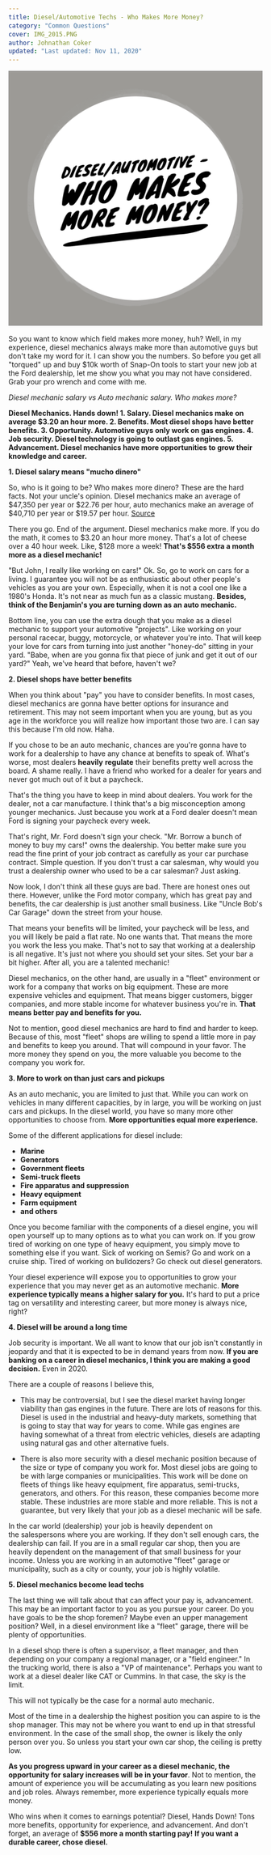 ```yaml
---
title: Diesel/Automotive Techs - Who Makes More Money?
category: "Common Questions"
cover: IMG_2015.PNG
author: Johnathan Coker
updated: "Last updated: Nov 11, 2020"
---
```


![unsplash.com](./IMG_2015.PNG)

So you want to know which field makes more money, huh? Well, in my experience, diesel mechanics always make more than automotive guys but don't take my word for it. I can show you the numbers. So before you get all "torqued" up and buy \$10k worth of Snap-On tools to start your new job at the Ford dealership, let me show you what you may not have considered. Grab your pro wrench and come with me.

_Diesel mechanic salary vs Auto mechanic salary. Who makes more?_

**Diesel Mechanics. Hands down! 1. Salary. Diesel mechanics make on average \$3.20 an hour more. 2. Benefits. Most diesel shops have better benefits. 3. Opportunity. Automotive guys only work on gas engines. 4. Job security. Diesel technology is going to outlast gas engines. 5. Advancement. Diesel mechanics have more opportunities to grow their knowledge and career.**

**1. Diesel salary means "mucho dinero"**

So, who is it going to be? Who makes more dinero? These are the hard facts. Not your uncle's opinion. Diesel mechanics make an average of $47,350 per year or $22.76 per hour, auto mechanics make an average of $40,710 per year or $19.57 per hour. [Source](https://www.bls.gov/ooh/installation-maintenance-and-repair/automotive-service-technicians-and-mechanics.htm)

There you go. End of the argument. Diesel mechanics make more. If you do the math, it comes to $3.20 an hour more money. That's a lot of cheese over a 40 hour week. Like, $128 more a week! **That's \$556 extra a month more as a diesel mechanic!**

"But John, I really like working on cars!" Ok. So, go to work on cars for a living. I guarantee you will not be as enthusiastic about other people's vehicles as you are your own. Especially, when it is not a cool one like a 1980's Honda. It's not near as much fun as a classic mustang. **Besides, think of the Benjamin's you are turning down as an auto mechanic.**

Bottom line, you can use the extra dough that you make as a diesel mechanic to support your automotive "projects". Like working on your personal racecar, buggy, motorcycle, or whatever you're into. That will keep your love for cars from turning into just another "honey-do" sitting in your yard. "Babe, when are you gonna fix that piece of junk and get it out of our yard?" Yeah, we've heard that before, haven't we?

**2. Diesel shops have better benefits**

When you think about "pay" you have to consider benefits. In most cases, diesel mechanics are gonna have better options for insurance and retirement. This may not seem important when you are young, but as you age in the workforce you will realize how important those two are. I can say this because I'm old now. Haha.

If you chose to be an auto mechanic, chances are you're gonna have to work for a dealership to have any chance at benefits to speak of. What's worse, most dealers **heavily** **regulate** their benefits pretty well across the board. A shame really. I have a friend who worked for a dealer for years and never got much out of it but a paycheck.

That's the thing you have to keep in mind about dealers. You work for the dealer, not a car manufacture. I think that's a big misconception among younger mechanics. Just because you work at a Ford dealer doesn't mean Ford is signing your paycheck every week.

That's right, Mr. Ford doesn't sign your check. "Mr. Borrow a bunch of money to buy my cars!" owns the dealership. You better make sure you read the fine print of your job contract as carefully as your car purchase contract. Simple question. If you don't trust a car salesman, why would you trust a dealership owner who used to be a car salesman? Just asking.

Now look, I don't think all these guys are bad. There are honest ones out there. However, unlike the Ford motor company, which has great pay and benefits, the car dealership is just another small business. Like "Uncle Bob's Car Garage" down the street from your house.

That means your benefits will be limited, your paycheck will be less, and you will likely be paid a flat rate. No one wants that. That means the more you work the less you make. That's not to say that working at a dealership is all negative. It's just not where you should set your sites. Set your bar a bit higher. After all, you are a talented mechanic!

Diesel mechanics, on the other hand, are usually in a "fleet" environment or work for a company that works on big equipment. These are more expensive vehicles and equipment. That means bigger customers, bigger companies, and more stable income for whatever business you're in. **That means better pay and benefits for you.**

Not to mention, good diesel mechanics are hard to find and harder to keep. Because of this, most "fleet" shops are willing to spend a little more in pay and benefits to keep you around. That will compound in your favor. The more money they spend on you, the more valuable you become to the company you work for.

**3. More to work on than just cars and pickups**

As an auto mechanic, you are limited to just that. While you can work on vehicles in many different capacities, by in large, you will be working on just cars and pickups. In the diesel world, you have so many more other opportunities to choose from. **More opportunities equal more experience.**

Some of the different applications for diesel include:

- **Marine**
- **Generators**
- **Government fleets**
- **Semi-truck fleets**
- **Fire apparatus and suppression**
- **Heavy equipment**
- **Farm equipment**
- **and others**

Once you become familiar with the components of a diesel engine, you will open yourself up to many options as to what you can work on. If you grow tired of working on one type of heavy equipment, you simply move to something else if you want. Sick of working on Semis? Go and work on a cruise ship. Tired of working on bulldozers? Go check out diesel generators.

Your diesel experience will expose you to opportunities to grow your experience that you may never get as an automotive mechanic. **More experience typically means a higher salary for you.** It's hard to put a price tag on versatility and interesting career, but more money is always nice, right?

**4. Diesel will be around a long time**

Job security is important. We all want to know that our job isn't constantly in jeopardy and that it is expected to be in demand years from now. **If you are banking on a career in diesel mechanics, I think you are making a good decision.** Even in 2020.

There are a couple of reasons I believe this,

- This may be controversial, but I see the diesel market having longer viability than gas engines in the future. There are lots of reasons for this. Diesel is used in the industrial and heavy-duty markets, something that is going to stay that way for years to come. While gas engines are having somewhat of a threat from electric vehicles, diesels are adapting using natural gas and other alternative fuels.

- There is also more security with a diesel mechanic position because of the size or type of company you work for. Most diesel jobs are going to be with large companies or municipalities. This work will be done on fleets of things like heavy equipment, fire apparatus, semi-trucks, generators, and others. For this reason, these companies become more stable. These industries are more stable and more reliable. This is not a guarantee, but very likely that your job as a diesel mechanic will be safe.

In the car world (dealership) your job is heavily dependent on the salespersons where you are working. If they don't sell enough cars, the dealership can fail. If you are in a small regular car shop, then you are heavily dependent on the management of that small business for your income. Unless you are working in an automotive "fleet" garage or municipality, such as a city or county, your job is highly volatile.

**5. Diesel mechanics become lead techs**

The last thing we will talk about that can affect your pay is, advancement. This may be an important factor to you as you pursue your career. Do you have goals to be the shop foremen? Maybe even an upper management position? Well, in a diesel environment like a "fleet" garage, there will be plenty of opportunities.

In a diesel shop there is often a supervisor, a fleet manager, and then depending on your company a regional manager, or a "field engineer." In the trucking world, there is also a "VP of maintenance". Perhaps you want to work at a diesel dealer like CAT or Cummins. In that case, the sky is the limit.

This will not typically be the case for a normal auto mechanic.

Most of the time in a dealership the highest position you can aspire to is the shop manager. This may not be where you want to end up in that stressful environment. In the case of the small shop, the owner is likely the only person over you. So unless you start your own car shop, the ceiling is pretty low.

**As you progress upward in your career as a diesel mechanic, the opportunity for salary increases will be in your favor**. Not to mention, the amount of experience you will be accumulating as you learn new positions and job roles. Always remember, more experience typically equals more money.

Who wins when it comes to earnings potential? Diesel, Hands Down! Tons more benefits, opportunity for experience, and advancement. And don't forget, an average of **\$556 more a month starting pay!** **If you want a durable career, chose diesel.**
